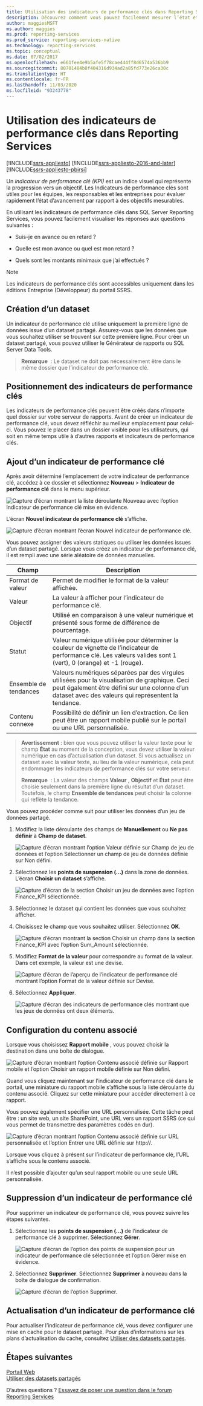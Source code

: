 ```yaml
---
title: Utilisation des indicateurs de performance clés dans Reporting Services | Microsoft Docs
description: Découvrez comment vous pouvez facilement mesurer l’état et les performances à l’aide des indicateurs de performance clés dans SQL Server Reporting Services.
author: maggiesMSFT
ms.author: maggies
ms.prod: reporting-services
ms.prod_service: reporting-services-native
ms.technology: reporting-services
ms.topic: conceptual
ms.date: 07/02/2017
ms.openlocfilehash: e661fee4e9b5afe5f78cae444ff8d6574a536bb9
ms.sourcegitcommit: 80701484b8f404316d934ad2a85fd773e26ca30c
ms.translationtype: HT
ms.contentlocale: fr-FR
ms.lasthandoff: 11/03/2020
ms.locfileid: "93243778"
---
```

# <a name="working-with-kpis-in-reporting-services"></a>Utilisation des indicateurs de performance clés dans Reporting Services

[!INCLUDE[ssrs-appliesto](../includes/ssrs-appliesto.md)] [!INCLUDE[ssrs-appliesto-2016-and-later](../includes/ssrs-appliesto-2016-and-later.md)] [!INCLUDE[ssrs-appliesto-pbirsi](../includes/ssrs-appliesto-pbirs.md)]

Un *indicateur de performance clé (KPI)* est un indice visuel qui représente la progression vers un objectif.  Les Indicateurs de performance clés sont utiles pour les équipes, les responsables et les entreprises pour évaluer rapidement l’état d’avancement par rapport à des objectifs mesurables.
  
En utilisant les indicateurs de performance clés dans SQL Server Reporting Services, vous pouvez facilement visualiser les réponses aux questions suivantes :  
  
- Suis-je en avance ou en retard ?  
  
- Quelle est mon avance ou quel est mon retard ?  
  
- Quels sont les montants minimaux que j’ai effectués ?  

> [!NOTE]
> Les indicateurs de performance clés sont accessibles uniquement dans les éditions Entreprise (Développeur) du portail SSRS.

## <a name="creating-a-dataset"></a>Création d’un dataset

Un indicateur de performance clé utilise uniquement la première ligne de données issue d’un dataset partagé. Assurez-vous que les données que vous souhaitez utiliser se trouvent sur cette première ligne. Pour créer un dataset partagé, vous pouvez utiliser le Générateur de rapports ou SQL Server Data Tools.  
  
> **Remarque**  : Le dataset ne doit pas nécessairement être dans le même dossier que l’indicateur de performance clé.  
  
## <a name="placement-of-kpis"></a>Positionnement des indicateurs de performance clés  
  
Les indicateurs de performance clés peuvent être créés dans n’importe quel dossier sur votre serveur de rapports.  Avant de créer un indicateur de performance clé, vous devez réfléchir au meilleur emplacement pour celui-ci. Vous pouvez le placer dans un dossier visible pour les utilisateurs, qui soit en même temps utile à d’autres rapports et indicateurs de performance clés.  
## <a name="adding-a-kpi"></a>Ajout d’un indicateur de performance clé
  
Après avoir déterminé l’emplacement de votre indicateur de performance clé, accédez à ce dossier et sélectionnez **Nouveau** > **Indicateur de performance clé** dans le menu supérieur.  
  
![Capture d’écran montrant la liste déroulante Nouveau avec l’option Indicateur de performance clé mise en évidence.](../reporting-services/media/rscreatekpi1.png)  
  
L’écran **Nouvel indicateur de performance clé** s’affiche.  
  
![Capture d’écran montrant l’écran Nouvel indicateur de performance clé.](../reporting-services/media/rscreatekpi2.png)  
  
Vous pouvez assigner des valeurs statiques ou utiliser les données issues d’un dataset partagé. Lorsque vous créez un indicateur de performance clé, il est rempli avec une série aléatoire de données manuelles.  
  
| Champ | Description |
|-----------------|--------------------------------------------------------------------------------------------------------------------------------------------------|
| Format de valeur | Permet de modifier le format de la valeur affichée. |
| Valeur | La valeur à afficher pour l’indicateur de performance clé. |
| Objectif | Utilisé en comparaison à une valeur numérique et présenté sous forme de différence de pourcentage. |
| Statut | Valeur numérique utilisée pour déterminer la couleur de vignette de l’indicateur de performance clé. Les valeurs valides sont 1 (vert), 0 (orange) et -1 (rouge). |
| Ensemble de tendances | Valeurs numériques séparées par des virgules utilisées pour la visualisation de graphique. Ceci peut également être défini sur une colonne d’un dataset avec des valeurs qui représentent la tendance. |
| Contenu connexe | Possibilité de définir un lien d’extraction. Ce lien peut être un rapport mobile publié sur le portail ou une URL personnalisée. |
  
> **Avertissement** : bien que vous pouvez utiliser la valeur texte pour le champ **État** au moment de la conception, vous devez utiliser la valeur numérique en cas d’actualisation d’un dataset. Si vous actualisez un dataset avec la valeur texte, au lieu de la valeur numérique, cela peut endommager les indicateurs de performance clés sur votre serveur.  
>
> **Remarque**  : La valeur des champs **Valeur** , **Objectif** et **État** peut être choisie seulement dans la première ligne du résultat d’un dataset. Toutefois, le champ **Ensemble de tendances** peut choisir la colonne qui reflète la tendance.  
  
Vous pouvez procéder comme suit pour utiliser les données d’un jeu de données partagé.
  
1. Modifiez la liste déroulante des champs de **Manuellement** ou **Ne pas définir** à **Champ de dataset**.  
  
    ![Capture d’écran montrant l’option Valeur définie sur Champ de jeu de données et l’option Sélectionner un champ de jeu de données définie sur Non défini.](../reporting-services/media/rscreatekpi3.png)  
  
2. Sélectionnez les **points de suspension (...)** dans la zone de données. L’écran **Choisir un dataset** s’affiche.  
  
    ![Capture d’écran de la section Choisir un jeu de données avec l’option Finance_KPI sélectionnée.](../reporting-services/media/rscreatekpi4.png)  
  
3. Sélectionnez le dataset qui contient les données que vous souhaitez afficher.  
  
4. Choisissez le champ que vous souhaitez utiliser. Sélectionnez **OK**.  
  
    ![Capture d’écran montrant la section Choisir un champ dans la section Finance_KPI avec l’option Sum_Amount sélectionnée.](../reporting-services/media/rscreatekpi5.png)  
  
5. Modifiez **Format de la valeur** pour correspondre au format de la valeur. Dans cet exemple, la valeur est une devise.  
  
    ![Capture d’écran de l’aperçu de l’indicateur de performance clé montrant l’option Format de la valeur définie sur Devise.](../reporting-services/media/rscreatekpi6.png)  
  
6. Sélectionnez **Appliquer**.  
  
    ![Capture d’écran des indicateurs de performance clés montrant que les jeux de données ont deux éléments.](../reporting-services/media/rscreatekpi7.png)

## <a name="configuring-related-content"></a>Configuration du contenu associé

Lorsque vous choisissez **Rapport mobile** , vous pouvez choisir la destination dans une boîte de dialogue.

   ![Capture d’écran montrant l’option Contenu associé définie sur Rapport mobile et l’option Choisir un rapport mobile définie sur Non défini.](media/rscreatekpi-related-content-mobile-report.png)

Quand vous cliquez maintenant sur l’indicateur de performance clé dans le portail, une miniature du rapport mobile s’affiche sous la liste déroulante du contenu associé. Cliquez sur cette miniature pour accéder directement à ce rapport.

Vous pouvez également spécifier une URL personnalisée. Cette tâche peut être : un site web, un site SharePoint, une URL vers un rapport SSRS (ce qui vous permet de transmettre des paramètres codés en dur).

![Capture d’écran montrant l’option Contenu associé définie sur URL personnalisée et l’option Entrer une URL définie sur http://.](media/rscreatekpi-related-content-custom-url.png)

Lorsque vous cliquez à présent sur l’indicateur de performance clé, l’URL s’affiche sous le contenu associé.

Il n’est possible d’ajouter qu’un seul rapport mobile ou une seule URL personnalisée.
  
## <a name="removing-a-kpi"></a>Suppression d’un indicateur de performance clé  
  
Pour supprimer un indicateur de performance clé, vous pouvez suivre les étapes suivantes.
  
1. Sélectionnez les **points de suspension (...)** de l’indicateur de performance clé à supprimer. Sélectionnez **Gérer**.  
  
    ![Capture d’écran de l’option des points de suspension pour un indicateur de performance clé sélectionnée et l’option Gérer mise en évidence.](../reporting-services/media/rsremovekpi1.png)  
  
2. Sélectionnez **Supprimer**. Sélectionnez **Supprimer** à nouveau dans la boîte de dialogue de confirmation.  
  
    ![Capture d’écran de l’option Supprimer.](../reporting-services/media/rsremovekpi2.png)  
  
## <a name="refreshing-a-kpi"></a>Actualisation d’un indicateur de performance clé  
  
Pour actualiser l’indicateur de performance clé, vous devez configurer une mise en cache pour le dataset partagé. Pour plus d’informations sur les plans d’actualisation du cache, consultez [Utiliser des datasets partagés](../reporting-services/work-with-shared-datasets-web-portal.md).  
  
## <a name="next-steps"></a>Étapes suivantes
  
[Portail Web](../reporting-services/web-portal-ssrs-native-mode.md)  
[Utiliser des datasets partagés](../reporting-services/work-with-shared-datasets-web-portal.md)

D’autres questions ? [Essayez de poser une question dans le forum Reporting Services](https://go.microsoft.com/fwlink/?LinkId=620231)
